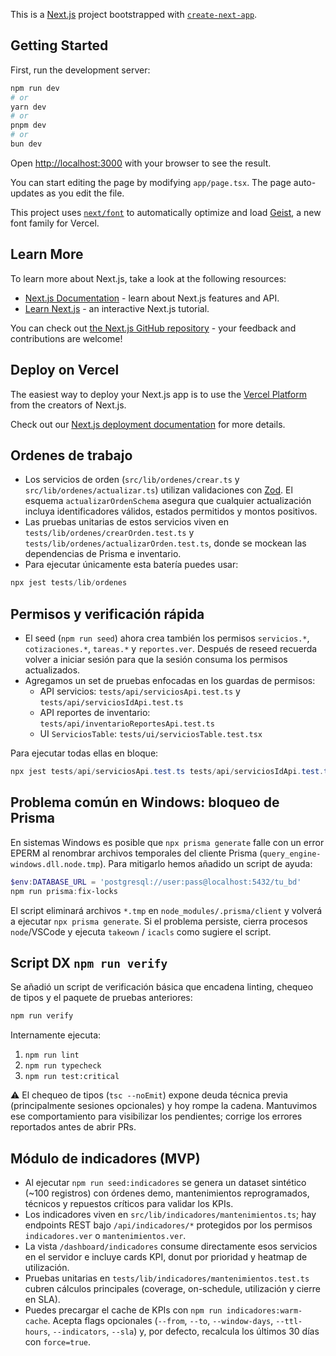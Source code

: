 This is a [Next.js](https://nextjs.org) project bootstrapped with [`create-next-app`](https://nextjs.org/docs/app/api-reference/cli/create-next-app).

## Getting Started

First, run the development server:

```bash
npm run dev
# or
yarn dev
# or
pnpm dev
# or
bun dev
```

Open [http://localhost:3000](http://localhost:3000) with your browser to see the result.

You can start editing the page by modifying `app/page.tsx`. The page auto-updates as you edit the file.

This project uses [`next/font`](https://nextjs.org/docs/app/building-your-application/optimizing/fonts) to automatically optimize and load [Geist](https://vercel.com/font), a new font family for Vercel.

## Learn More

To learn more about Next.js, take a look at the following resources:

- [Next.js Documentation](https://nextjs.org/docs) - learn about Next.js features and API.
- [Learn Next.js](https://nextjs.org/learn) - an interactive Next.js tutorial.

You can check out [the Next.js GitHub repository](https://github.com/vercel/next.js) - your feedback and contributions are welcome!

## Deploy on Vercel

The easiest way to deploy your Next.js app is to use the [Vercel Platform](https://vercel.com/new?utm_medium=default-template&filter=next.js&utm_source=create-next-app&utm_campaign=create-next-app-readme) from the creators of Next.js.

Check out our [Next.js deployment documentation](https://nextjs.org/docs/app/building-your-application/deploying) for more details.

## Ordenes de trabajo

- Los servicios de orden (`src/lib/ordenes/crear.ts` y `src/lib/ordenes/actualizar.ts`) utilizan validaciones con [Zod](https://zod.dev). El esquema `actualizarOrdenSchema` asegura que cualquier actualización incluya identificadores válidos, estados permitidos y montos positivos.
- Las pruebas unitarias de estos servicios viven en `tests/lib/ordenes/crearOrden.test.ts` y `tests/lib/ordenes/actualizarOrden.test.ts`, donde se mockean las dependencias de Prisma e inventario.
- Para ejecutar únicamente esta batería puedes usar:

```powershell
npx jest tests/lib/ordenes
```

## Permisos y verificación rápida

- El seed (`npm run seed`) ahora crea también los permisos `servicios.*`, `cotizaciones.*`, `tareas.*` y `reportes.ver`. Después de reseed recuerda volver a iniciar sesión para que la sesión consuma los permisos actualizados.
- Agregamos un set de pruebas enfocadas en los guardas de permisos:
	- API servicios: `tests/api/serviciosApi.test.ts` y `tests/api/serviciosIdApi.test.ts`
	- API reportes de inventario: `tests/api/inventarioReportesApi.test.ts`
	- UI `ServiciosTable`: `tests/ui/serviciosTable.test.tsx`

Para ejecutar todas ellas en bloque:

```powershell
npx jest tests/api/serviciosApi.test.ts tests/api/serviciosIdApi.test.ts tests/api/inventarioReportesApi.test.ts tests/ui/serviciosTable.test.tsx
```

## Problema común en Windows: bloqueo de Prisma

En sistemas Windows es posible que `npx prisma generate` falle con un error EPERM al renombrar archivos temporales del cliente Prisma (`query_engine-windows.dll.node.tmp`). Para mitigarlo hemos añadido un script de ayuda:

```powershell
$env:DATABASE_URL = 'postgresql://user:pass@localhost:5432/tu_bd'
npm run prisma:fix-locks
```

El script eliminará archivos `*.tmp` en `node_modules/.prisma/client` y volverá a ejecutar `npx prisma generate`. Si el problema persiste, cierra procesos `node`/VSCode y ejecuta `takeown` / `icacls` como sugiere el script.


## Script DX `npm run verify`

Se añadió un script de verificación básica que encadena linting, chequeo de tipos y el paquete de pruebas anteriores:

```powershell
npm run verify
```

Internamente ejecuta:

1. `npm run lint`
2. `npm run typecheck`
3. `npm run test:critical`

⚠️ El chequeo de tipos (`tsc --noEmit`) expone deuda técnica previa (principalmente sesiones opcionales) y hoy rompe la cadena. Mantuvimos ese comportamiento para visibilizar los pendientes; corrige los errores reportados antes de abrir PRs.

## Módulo de indicadores (MVP)

- Al ejecutar `npm run seed:indicadores` se genera un dataset sintético (~100 registros) con órdenes demo, mantenimientos reprogramados, técnicos y repuestos críticos para validar los KPIs.
- Los indicadores viven en `src/lib/indicadores/mantenimientos.ts`; hay endpoints REST bajo `/api/indicadores/*` protegidos por los permisos `indicadores.ver` o `mantenimientos.ver`.
- La vista `/dashboard/indicadores` consume directamente esos servicios en el servidor e incluye cards KPI, donut por prioridad y heatmap de utilización.
- Pruebas unitarias en `tests/lib/indicadores/mantenimientos.test.ts` cubren cálculos principales (coverage, on-schedule, utilización y cierre en SLA).
- Puedes precargar el cache de KPIs con `npm run indicadores:warm-cache`. Acepta flags opcionales (`--from`, `--to`, `--window-days`, `--ttl-hours`, `--indicators`, `--sla`) y, por defecto, recalcula los últimos 30 días con `force=true`.
